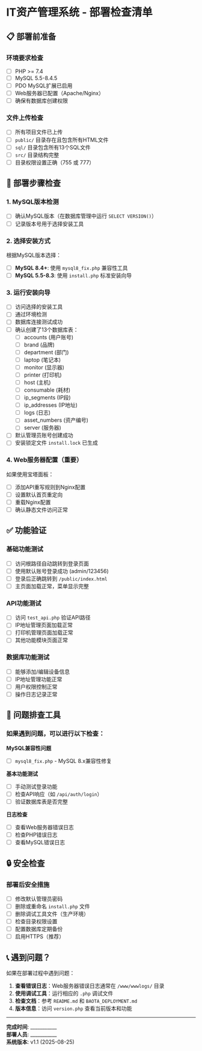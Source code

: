 # IT资产管理系统 - 部署检查清单

## 📋 部署前准备

### 环境要求检查
- [ ] PHP >= 7.4
- [ ] MySQL 5.5-8.4.5
- [ ] PDO MySQL扩展已启用
- [ ] Web服务器已配置（Apache/Nginx）
- [ ] 确保有数据库创建权限

### 文件上传检查
- [ ] 所有项目文件已上传
- [ ] `public/` 目录存在且包含所有HTML文件
- [ ] `sql/` 目录包含所有13个SQL文件
- [ ] `src/` 目录结构完整
- [ ] 目录权限设置正确（755 或 777）

## 🚀 部署步骤检查

### 1. MySQL版本检测
- [ ] 确认MySQL版本（在数据库管理中运行 `SELECT VERSION()`）
- [ ] 记录版本号用于选择安装工具

### 2. 选择安装方式
根据MySQL版本选择：
- [ ] **MySQL 8.4+**: 使用 `mysql8_fix.php` 兼容性工具
- [ ] **MySQL 5.5-8.3**: 使用 `install.php` 标准安装向导  

### 3. 运行安装向导
- [ ] 访问选择的安装工具
- [ ] 通过环境检测
- [ ] 数据库连接测试成功
- [ ] 确认创建了13个数据库表：
  - [ ] accounts (用户账号)
  - [ ] brand (品牌)
  - [ ] department (部门) 
  - [ ] laptop (笔记本)
  - [ ] monitor (显示器)
  - [ ] printer (打印机)
  - [ ] host (主机)
  - [ ] consumable (耗材)
  - [ ] ip_segments (IP段)
  - [ ] ip_addresses (IP地址)
  - [ ] logs (日志)
  - [ ] asset_numbers (资产编号)
  - [ ] server (服务器)
- [ ] 默认管理员账号创建成功
- [ ] 安装锁定文件 `install.lock` 已生成

### 4. Web服务器配置（重要）
如果使用宝塔面板：
- [ ] 添加API重写规则到Nginx配置
- [ ] 设置默认首页重定向
- [ ] 重载Nginx配置
- [ ] 确认静态文件访问正常

## ✅ 功能验证

### 基础功能测试
- [ ] 访问根路径自动跳转到登录页面
- [ ] 使用默认账号登录成功 (admin/123456)
- [ ] 登录后正确跳转到 `/public/index.html`
- [ ] 主页面加载正常，菜单显示完整

### API功能测试
- [ ] 访问 `test_api.php` 验证API路径
- [ ] IP地址管理页面加载正常
- [ ] 打印机管理页面加载正常
- [ ] 其他功能模块页面正常

### 数据库功能测试
- [ ] 能够添加/编辑设备信息
- [ ] IP地址管理功能正常
- [ ] 用户权限控制正常
- [ ] 操作日志记录正常

## 🐛 问题排查工具

### 如果遇到问题，可以进行以下检查：

**MySQL兼容性问题**
- [ ] `mysql8_fix.php` - MySQL 8.x兼容性修复

**基本功能测试**
- [ ] 手动测试登录功能
- [ ] 检查API响应（如 `/api/auth/login`）
- [ ] 验证数据库表是否完整

**日志检查**
- [ ] 查看Web服务器错误日志
- [ ] 检查PHP错误日志
- [ ] 查看MySQL错误日志

## 🔒 安全检查

### 部署后安全措施
- [ ] 修改默认管理员密码
- [ ] 删除或重命名 `install.php` 文件
- [ ] 删除调试工具文件（生产环境）
- [ ] 检查目录权限设置
- [ ] 配置数据库定期备份
- [ ] 启用HTTPS（推荐）

## 📞 遇到问题？

如果在部署过程中遇到问题：

1. **查看错误日志**：Web服务器错误日志通常在 `/www/wwwlogs/` 目录
2. **使用调试工具**：运行相应的 `.php` 调试文件
3. **检查文档**：参考 `README.md` 和 `BAOTA_DEPLOYMENT.md`
4. **版本信息**：访问 `version.php` 查看当前版本和功能

---

**完成时间**: ___________  
**部署人员**: ___________  
**系统版本**: v1.1 (2025-08-25)
